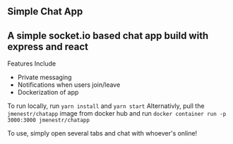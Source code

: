 ## Simple Chat App

A simple socket.io based chat app build with express and react
---

Features Include
* Private messaging
* Notifications when users join/leave
* Dockerization of app

To run locally, run `yarn install` and  `yarn start`
Alternativly, pull the `jmenestr/chatapp` image from docker hub and run `docker container run -p 3000:3000 jmenestr/chatapp`

To use, simply open several tabs and chat with whoever's online!
  
